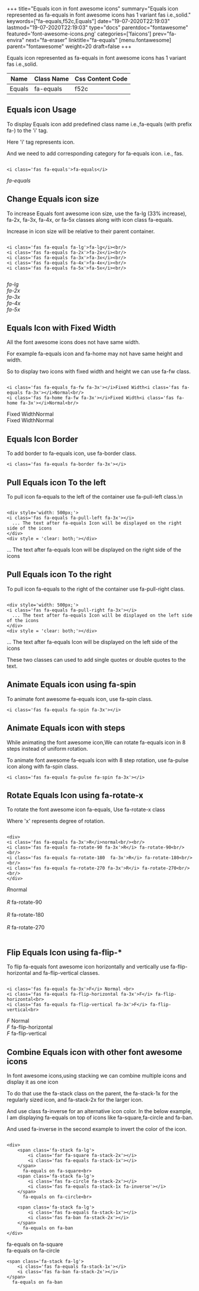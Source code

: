 +++
title="Equals icon in font awesome icons"
summary="Equals icon represented as fa-equals in font awesome icons has 1 variant fas i.e.,solid."
keywords=["fa-equals,f52c,Equals"]
date="19-07-2020T22:19:03"
lastmod="19-07-2020T22:19:03"
type="docs"
parentdoc="fontawesome"
featured='font-awesome-icons.png'
categories=['faicons']
prev="fa-envira"
next="fa-eraser"
linktitle="fa-equals"
[menu.fontawesome]
parent="fontawesome"
weight=20
draft=false
+++


Equals icon represented as fa-equals in font awesome icons has 1 variant fas i.e.,solid.

<div class='table-responsive'><table class='table'><thead><tr><th>Name</th><th>Class Name</th><th>Css Content Code</th></tr></thead><tbody><tr><td>Equals</td><td>fa-equals</td><td>f52c</td></tr></tbody></table></div>



## Equals icon Usage

To display Equals icon add predefined class name i.e.,fa-equals (with prefix fa-) to the 'i' tag.

Here 'i' tag represents icon.

And we need to add corresponding category for fa-equals icon. i.e., fas.


```

<i class='fas fa-equals'>fa-equals</i>
```

<i class='fas fa-equals'>fa-equals</i>




## Change Equals icon size
To increase Equals font awesome icon size, use the fa-lg (33% increase), fa-2x, fa-3x, fa-4x, or fa-5x classes along with icon class fa-equals.

Increase in icon size will be relative to their parent container. 

```

<i class='fas fa-equals fa-lg'>fa-lg</i><br/>
<i class='fas fa-equals fa-2x'>fa-2x</i><br/>
<i class='fas fa-equals fa-3x'>fa-3x</i><br/>
<i class='fas fa-equals fa-4x'>fa-4x</i><br/>
<i class='fas fa-equals fa-5x'>fa-5x</i><br/>
            
```

<i class='fas fa-equals fa-lg'>fa-lg</i><br/>
<i class='fas fa-equals fa-2x'>fa-2x</i><br/>
<i class='fas fa-equals fa-3x'>fa-3x</i><br/>
<i class='fas fa-equals fa-4x'>fa-4x</i><br/>
<i class='fas fa-equals fa-5x'>fa-5x</i><br/>
            



## Equals Icon with Fixed Width 

All the font awesome icons does not have same width.

For example fa-equals icon and fa-home may not have same height and width.

So to display two icons with fixed width and height we can use fa-fw class.


```

<i class='fas fa-equals fa-fw fa-3x'></i>Fixed Width<i class='fas fa-equals fa-3x'></i>Normal<br/>
<i class='fas fa-home fa-fw fa-3x'></i>Fixed Width<i class='fas fa-home fa-3x'></i>Normal<br/>
```

<i class='fas fa-equals fa-fw fa-3x'></i>Fixed Width<i class='fas fa-equals fa-3x'></i>Normal<br/>
<i class='fas fa-home fa-fw fa-3x'></i>Fixed Width<i class='fas fa-home fa-3x'></i>Normal<br/>



## Equals Icon Border 

To add border to fa-equals icon, use fa-border class.


```
<i class='fas fa-equals fa-border fa-3x'></i>

```
<i class='fas fa-equals fa-border fa-3x'></i>





## Pull Equals icon To the left

To pull icon fa-equals to the left of the container use fa-pull-left class.\n

```

<div style='width: 500px;'>
<i class='fas fa-equals fa-pull-left fa-3x'></i>
  ... The text after fa-equals Icon will be displayed on the right side of the icons
</div>
<div style = 'clear: both;'></div>
```

<div style='width: 500px;'>
<i class='fas fa-equals fa-pull-left fa-3x'></i>
  ... The text after fa-equals Icon will be displayed on the right side of the icons
</div>
<div style = 'clear: both;'></div>




## Pull Equals icon To the right
To pull icon fa-equals to the right of the container use fa-pull-right class.

```

<div style='width: 500px;'>
<i class='fas fa-equals fa-pull-right fa-3x'></i>
  ... The text after fa-equals Icon will be displayed on the left side of the icons
</div>
<div style = 'clear: both;'></div>
```

<div style='width: 500px;'>
<i class='fas fa-equals fa-pull-right fa-3x'></i>
  ... The text after fa-equals Icon will be displayed on the left side of the icons
</div>
<div style = 'clear: both;'></div>

These two classes can used to add single quotes or double quotes to the text.


## Animate Equals icon using fa-spin
To animate font awesome fa-equals icon, use fa-spin class.

```
<i class='fas fa-equals fa-spin fa-3x'></i>
```
<i class='fas fa-equals fa-spin fa-3x'></i>




## Animate Equals icon with steps
While animating the font awesome icon,We can rotate fa-equals icon in 8 steps instead of uniform rotation.

To animate font awesome fa-equals icon with 8 step rotation, use fa-pulse icon along with fa-spin class.


```
<i class='fas fa-equals fa-pulse fa-spin fa-3x'></i>

```
<i class='fas fa-equals fa-pulse fa-spin fa-3x'></i>





## Rotate Equals Icon using fa-rotate-x
To rotate the font awesome icon fa-equals, Use fa-rotate-x class

Where 'x' represents degree of rotation.


```

<div>
<i class='fas fa-equals fa-3x'>R</i>normal<br/><br/>
<i class='fas fa-equals fa-rotate-90 fa-3x'>R</i> fa-rotate-90<br/><br/> 
<i class='fas fa-equals fa-rotate-180  fa-3x'>R</i> fa-rotate-180<br/><br/> 
<i class='fas fa-equals fa-rotate-270 fa-3x'>R</i> fa-rotate-270<br/><br/>
</div>
```

<div>
<i class='fas fa-equals fa-3x'>R</i>normal<br/><br/>
<i class='fas fa-equals fa-rotate-90 fa-3x'>R</i> fa-rotate-90<br/><br/> 
<i class='fas fa-equals fa-rotate-180  fa-3x'>R</i> fa-rotate-180<br/><br/> 
<i class='fas fa-equals fa-rotate-270 fa-3x'>R</i> fa-rotate-270<br/><br/>
</div>




## Flip Equals Icon using fa-flip-*
To flip fa-equals font awesome icon horizontally and vertically use fa-flip-horizontal and fa-flip-vertical classes. 

```

<i class='fas fa-equals fa-3x'>F</i> Normal <br>
<i class='fas fa-equals fa-flip-horizontal fa-3x'>F</i> fa-flip-horizontal<br>
<i class='fas fa-equals fa-flip-vertical fa-3x'>F</i> fa-flip-vertical<br>
```

<i class='fas fa-equals fa-3x'>F</i> Normal <br>
<i class='fas fa-equals fa-flip-horizontal fa-3x'>F</i> fa-flip-horizontal<br>
<i class='fas fa-equals fa-flip-vertical fa-3x'>F</i> fa-flip-vertical<br>




## Combine Equals icon with other font awesome icons
In font awesome icons,using stacking we can combine multiple icons and display it as one icon 

To do that use the fa-stack class on the parent, the fa-stack-1x for the regularly sized icon, and fa-stack-2x for the larger icon.

And use class fa-inverse for an alternative icon color. 
In the below example, I am displaying fa-equals on top of icons like fa-square,fa-circle and fa-ban.

And used fa-inverse in the second example to invert the color of the icon.

```

<div>
    <span class='fa-stack fa-lg'>
        <i class='far fa-square fa-stack-2x'></i>
        <i class='fas fa-equals fa-stack-1x'></i>
    </span>
      fa-equals on fa-square<br>
    <span class='fa-stack fa-lg'>
        <i class='fas fa-circle fa-stack-2x'></i>
        <i class='fas fa-equals fa-stack-1x fa-inverse'></i>
    </span>
      fa-equals on fa-circle<br>

    <span class='fa-stack fa-lg'>
        <i class='fas fa-equals fa-stack-1x'></i>
        <i class='fas fa-ban fa-stack-2x'></i>
    </span>
      fa-equals on fa-ban
</div>
```

<div>
    <span class='fa-stack fa-lg'>
        <i class='far fa-square fa-stack-2x'></i>
        <i class='fas fa-equals fa-stack-1x'></i>
    </span>
      fa-equals on fa-square<br>
    <span class='fa-stack fa-lg'>
        <i class='fas fa-circle fa-stack-2x'></i>
        <i class='fas fa-equals fa-stack-1x fa-inverse'></i>
    </span>
      fa-equals on fa-circle<br>

    <span class='fa-stack fa-lg'>
        <i class='fas fa-equals fa-stack-1x'></i>
        <i class='fas fa-ban fa-stack-2x'></i>
    </span>
      fa-equals on fa-ban
</div>







